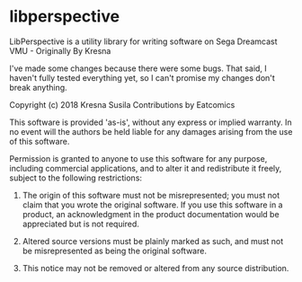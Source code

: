 # libperspective
LibPerspective is a utility library for writing software on Sega Dreamcast VMU - Originally By Kresna

I've made some changes because there were some bugs. That said, I haven't fully tested everything yet, so I can't promise my changes don't break anything.


Copyright (c) 2018 Kresna Susila
Contributions by Eatcomics
 
This software is provided 'as-is', without any express or implied warranty.
In no event will the authors be held liable for any damages arising from
the use of this software.
 
Permission is granted to anyone to use this software for any purpose,
including commercial applications, and to alter it and redistribute it
freely, subject to the following restrictions:
 
1. The origin of this software must not be misrepresented; you must not
claim that you wrote the original software. If you use this software in
a product, an acknowledgment in the product documentation would be
appreciated but is not required.
 
2. Altered source versions must be plainly marked as such, and must not
be misrepresented as being the original software.
 
3. This notice may not be removed or altered from any source distribution.
